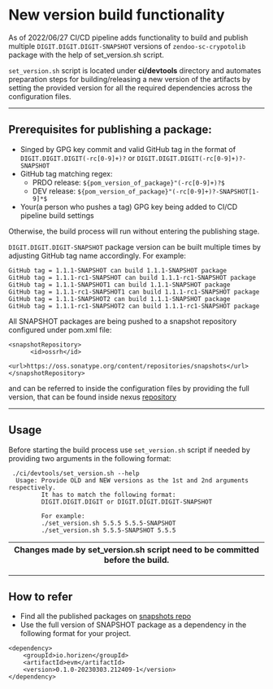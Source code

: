 # New version build functionality

As of 2022/06/27 CI/CD pipeline adds functionality to build and publish multiple `DIGIT.DIGIT.DIGIT-SNAPSHOT` versions of `zendoo-sc-crypotolib` package
with the help of set_version.sh script.

`set_version.sh` script is located under **ci/devtools** directory and automates preparation steps for building/releasing a new
version of the artifacts by setting the provided version for all the required dependencies across the configuration files.

---
## Prerequisites for publishing a package:
  - Singed by GPG key commit and valid GitHub tag in the format of `DIGIT.DIGIT.DIGIT(-rc[0-9]+)?` or `DIGIT.DIGIT.DIGIT(-rc[0-9]+)?-SNAPSHOT`
  - GitHub tag matching regex:
    - PRDO release: `${pom_version_of_package}"(-rc[0-9]+)?$`
    - DEV release: `${pom_version_of_package}"(-rc[0-9]+)?-SNAPSHOT[1-9]*$`
  - Your(a person who pushes a tag) GPG key being added to CI/CD pipeline build settings

Otherwise, the build process will run without entering the publishing stage.

`DIGIT.DIGIT.DIGIT-SNAPSHOT` package version can be built multiple times by adjusting GitHub tag name accordingly. For example:
```
GitHub tag = 1.1.1-SNAPSHOT can build 1.1.1-SNAPSHOT package
GitHub tag = 1.1.1-rc1-SNAPSHOT can build 1.1.1-rc1-SNAPSHOT package
GitHub tag = 1.1.1-SNAPSHOT1 can build 1.1.1-SNAPSHOT package
GitHub tag = 1.1.1-rc1-SNAPSHOT1 can build 1.1.1-rc1-SNAPSHOT package
GitHub tag = 1.1.1-SNAPSHOT2 can build 1.1.1-SNAPSHOT package
GitHub tag = 1.1.1-rc1-SNAPSHOT2 can build 1.1.1-rc1-SNAPSHOT package
```
All SNAPSHOT packages are being pushed to a snapshot repository configured under pom.xml file:
```
<snapshotRepository>
      <id>ossrh</id>
      <url>https://oss.sonatype.org/content/repositories/snapshots</url>
</snapshotRepository>
```
and can be referred to inside the configuration files by providing the full version, that can be found inside nexus [repository](https://oss.sonatype.org/content/repositories/snapshots/io/horizen/sidechains-sdk/)

---
## Usage
Before starting the build process use `set_version.sh` script if needed by providing two arguments in the following format:
```
 ./ci/devtools/set_version.sh --help
  Usage: Provide OLD and NEW versions as the 1st and 2nd arguments respectively.
         It has to match the following format:
         DIGIT.DIGIT.DIGIT or DIGIT.DIGIT.DIGIT-SNAPSHOT

         For example:
         ./set_version.sh 5.5.5 5.5.5-SNAPSHOT
         ./set_version.sh 5.5.5-SNAPSHOT 5.5.5
```
| Changes made by set_version.sh script need to be committed before the build. |
|------------------------------------------------------------------------------|

---
## How to refer
- Find all the published packages on [snapshots repo](https://oss.sonatype.org/content/repositories/snapshots/io/horizen/)
- Use the full version of SNAPSHOT package as a dependency in the following format for your project.
```
<dependency>
    <groupId>io.horizen</groupId>
    <artifactId>evm</artifactId>
    <version>0.1.0-20230303.212409-1</version>
</dependency>
```